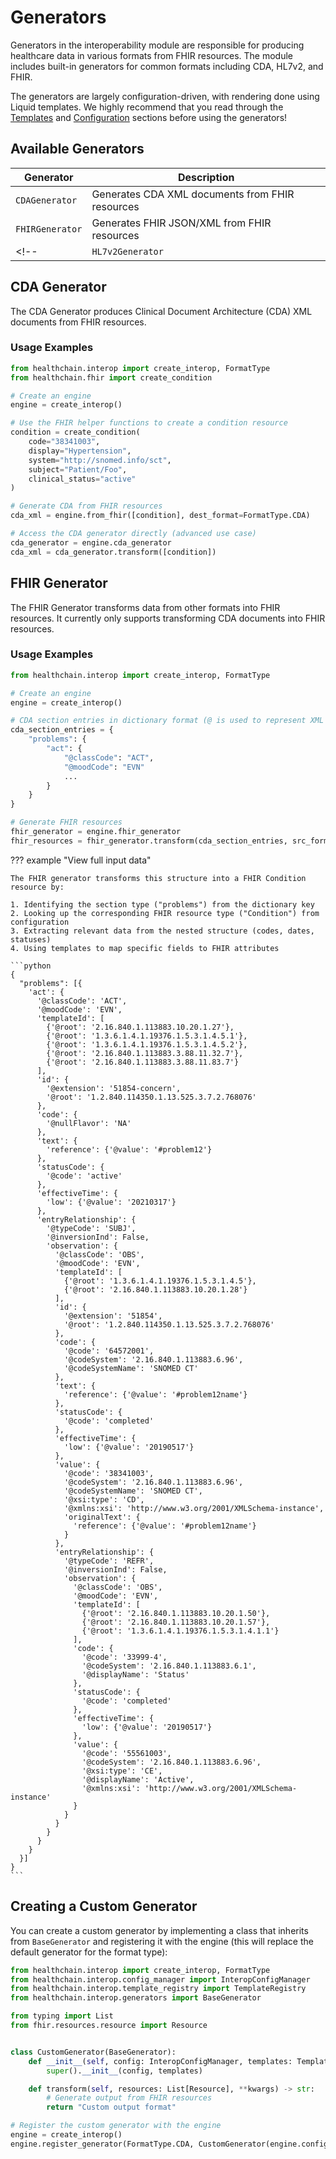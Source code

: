 # Generators

Generators in the interoperability module are responsible for producing healthcare data in various formats from FHIR resources. The module includes built-in generators for common formats including CDA, HL7v2, and FHIR.

The generators are largely configuration-driven, with rendering done using Liquid templates. We highly recommend that you read through the [Templates](templates.md) and [Configuration](configuration.md) sections before using the generators!

## Available Generators

| Generator | Description |
|-----------|-------------|
| `CDAGenerator` | Generates CDA XML documents from FHIR resources |
| `FHIRGenerator` | Generates FHIR JSON/XML from FHIR resources |
<!-- | `HL7v2Generator` | Generates HL7v2 messages from FHIR resources | -->


## CDA Generator

The CDA Generator produces Clinical Document Architecture (CDA) XML documents from FHIR resources.

### Usage Examples

```python
from healthchain.interop import create_interop, FormatType
from healthchain.fhir import create_condition

# Create an engine
engine = create_interop()

# Use the FHIR helper functions to create a condition resource
condition = create_condition(
    code="38341003",
    display="Hypertension",
    system="http://snomed.info/sct",
    subject="Patient/Foo",
    clinical_status="active"
)

# Generate CDA from FHIR resources
cda_xml = engine.from_fhir([condition], dest_format=FormatType.CDA)

# Access the CDA generator directly (advanced use case)
cda_generator = engine.cda_generator
cda_xml = cda_generator.transform([condition])
```

## FHIR Generator

The FHIR Generator transforms data from other formats into FHIR resources. It currently only supports transforming CDA documents into FHIR resources.

### Usage Examples

```python
from healthchain.interop import create_interop, FormatType

# Create an engine
engine = create_interop()

# CDA section entries in dictionary format (@ is used to represent XML attributes)
cda_section_entries = {
    "problems": {
        "act": {
            "@classCode": "ACT",
            "@moodCode": "EVN"
            ...
        }
    }
}

# Generate FHIR resources
fhir_generator = engine.fhir_generator
fhir_resources = fhir_generator.transform(cda_section_entries, src_format=FormatType.CDA)
```

??? example "View full input data"

    The FHIR generator transforms this structure into a FHIR Condition resource by:

    1. Identifying the section type ("problems") from the dictionary key
    2. Looking up the corresponding FHIR resource type ("Condition") from configuration
    3. Extracting relevant data from the nested structure (codes, dates, statuses)
    4. Using templates to map specific fields to FHIR attributes

    ```python
    {
      "problems": [{
        'act': {
          '@classCode': 'ACT',
          '@moodCode': 'EVN',
          'templateId': [
            {'@root': '2.16.840.1.113883.10.20.1.27'},
            {'@root': '1.3.6.1.4.1.19376.1.5.3.1.4.5.1'},
            {'@root': '1.3.6.1.4.1.19376.1.5.3.1.4.5.2'},
            {'@root': '2.16.840.1.113883.3.88.11.32.7'},
            {'@root': '2.16.840.1.113883.3.88.11.83.7'}
          ],
          'id': {
            '@extension': '51854-concern',
            '@root': '1.2.840.114350.1.13.525.3.7.2.768076'
          },
          'code': {
            '@nullFlavor': 'NA'
          },
          'text': {
            'reference': {'@value': '#problem12'}
          },
          'statusCode': {
            '@code': 'active'
          },
          'effectiveTime': {
            'low': {'@value': '20210317'}
          },
          'entryRelationship': {
            '@typeCode': 'SUBJ',
            '@inversionInd': False,
            'observation': {
              '@classCode': 'OBS',
              '@moodCode': 'EVN',
              'templateId': [
                {'@root': '1.3.6.1.4.1.19376.1.5.3.1.4.5'},
                {'@root': '2.16.840.1.113883.10.20.1.28'}
              ],
              'id': {
                '@extension': '51854',
                '@root': '1.2.840.114350.1.13.525.3.7.2.768076'
              },
              'code': {
                '@code': '64572001',
                '@codeSystem': '2.16.840.1.113883.6.96',
                '@codeSystemName': 'SNOMED CT'
              },
              'text': {
                'reference': {'@value': '#problem12name'}
              },
              'statusCode': {
                '@code': 'completed'
              },
              'effectiveTime': {
                'low': {'@value': '20190517'}
              },
              'value': {
                '@code': '38341003',
                '@codeSystem': '2.16.840.1.113883.6.96',
                '@codeSystemName': 'SNOMED CT',
                '@xsi:type': 'CD',
                '@xmlns:xsi': 'http://www.w3.org/2001/XMLSchema-instance',
                'originalText': {
                  'reference': {'@value': '#problem12name'}
                }
              },
              'entryRelationship': {
                '@typeCode': 'REFR',
                '@inversionInd': False,
                'observation': {
                  '@classCode': 'OBS',
                  '@moodCode': 'EVN',
                  'templateId': [
                    {'@root': '2.16.840.1.113883.10.20.1.50'},
                    {'@root': '2.16.840.1.113883.10.20.1.57'},
                    {'@root': '1.3.6.1.4.1.19376.1.5.3.1.4.1.1'}
                  ],
                  'code': {
                    '@code': '33999-4',
                    '@codeSystem': '2.16.840.1.113883.6.1',
                    '@displayName': 'Status'
                  },
                  'statusCode': {
                    '@code': 'completed'
                  },
                  'effectiveTime': {
                    'low': {'@value': '20190517'}
                  },
                  'value': {
                    '@code': '55561003',
                    '@codeSystem': '2.16.840.1.113883.6.96',
                    '@xsi:type': 'CE',
                    '@displayName': 'Active',
                    '@xmlns:xsi': 'http://www.w3.org/2001/XMLSchema-instance'
                  }
                }
              }
            }
          }
        }
      }]
    }
    ```



<!-- ## HL7v2 Generator

The HL7v2 Generator produces HL7 version 2 messages from FHIR resources (Coming soon!) -->


## Creating a Custom Generator

You can create a custom generator by implementing a class that inherits from `BaseGenerator` and registering it with the engine (this will replace the default generator for the format type):

```python
from healthchain.interop import create_interop, FormatType
from healthchain.interop.config_manager import InteropConfigManager
from healthchain.interop.template_registry import TemplateRegistry
from healthchain.interop.generators import BaseGenerator

from typing import List
from fhir.resources.resource import Resource


class CustomGenerator(BaseGenerator):
    def __init__(self, config: InteropConfigManager, templates: TemplateRegistry):
        super().__init__(config, templates)

    def transform(self, resources: List[Resource], **kwargs) -> str:
        # Generate output from FHIR resources
        return "Custom output format"

# Register the custom generator with the engine
engine = create_interop()
engine.register_generator(FormatType.CDA, CustomGenerator(engine.config, engine.template_registry))
```
